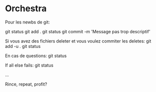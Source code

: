 Orchestra
=========

Pour les newbs de git:

git status
git add .
git status
git commit -m 'Message pas trop descriptif'

Si vous avez des fichiers deleter et vous voulez commiter les deletes:
git add -u .
git status

En cas de questions:
git status

If all else fails:
git status

...

Rince, repeat, profit?
